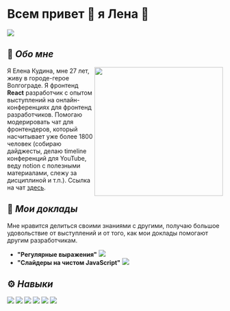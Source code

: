 # Всем привет :wave: я Лена :hatching_chick:

![](https://img.shields.io/twitter/url?style=social&url=https%3A%2F%2Ftwitter.com%2Fbotaniklena)

## :memo: *Обо мне*
<img src="https://i.ibb.co/HY0vBQR/image.png" width=300 align="right">
<p>Я Елена Кудина, мне 27 лет, живу в городе-герое Волгограде. 
Я фронтенд <b>React</b> разработчик с опытом выступлений на онлайн-конференциях для фронтенд разработчиков. Помогаю модерировать чат для фронтендеров, который насчитывает уже более 1800 человек (собираю дайджесты, делаю timeline конференций для YouTube, веду notion с полезными материалами, слежу за дисциплиной и т.п.). Ссылка на чат <a href="https://t.me/jun_mid_front">здесь</a>. 
</p>


## 🎤 *Мои доклады* 
Мне нравится делиться своими знаниями с другими, получаю большое удовольствие от выступлений и от того, как мои доклады помогают другим разработчикам.
 - **"Регулярные выражения"**   [![](https://img.shields.io/badge/YouTube-FF0000.svg?style=for-the-badge&logo=YouTube&logoColor=white)](https://youtu.be/pyBC9qkB7pU)
 - **"Слайдеры на чистом JavaScript"** [![](https://img.shields.io/badge/YouTube-FF0000.svg?style=for-the-badge&logo=YouTube&logoColor=white)]( https://www.youtube.com/watch?v=GmIWHKVchFs)

## ⚙️ *Навыки*
![](https://img.shields.io/badge/React-61DAFB.svg?style=for-the-badge&logo=React&logoColor=black)
![](https://img.shields.io/badge/JavaScript-F7DF1E.svg?style=for-the-badge&logo=JavaScript&logoColor=black)
![](https://img.shields.io/badge/HTML5-E34F26.svg?style=for-the-badge&logo=HTML5&logoColor=white)
![](https://img.shields.io/badge/CSS3-1572B6.svg?style=for-the-badge&logo=CSS3&logoColor=white)
![](https://img.shields.io/badge/GitHub-181717.svg?style=for-the-badge&logo=GitHub&logoColor=white)
![](https://img.shields.io/badge/Adobe%20Photoshop-31A8FF.svg?style=for-the-badge&logo=Adobe-Photoshop&logoColor=white)

